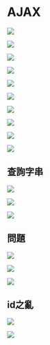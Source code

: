 # AJAX

![](.gitbook/assets/image%20%28157%29.png)

![](.gitbook/assets/image%20%28156%29.png)

![](.gitbook/assets/image%20%28154%29.png)

![](.gitbook/assets/image%20%28155%29.png)

![](.gitbook/assets/image%20%28160%29.png)

![](.gitbook/assets/image%20%28158%29.png)

![](.gitbook/assets/image%20%28159%29.png)

![](.gitbook/assets/image%20%28164%29.png)

![](.gitbook/assets/image%20%28162%29.png)

![](.gitbook/assets/image%20%28169%29.png)

## 查詢字串

![](.gitbook/assets/image%20%28166%29.png)

![](.gitbook/assets/image%20%28170%29.png)

![](.gitbook/assets/image%20%28167%29.png)

## 問題

![](.gitbook/assets/image%20%28165%29.png)

![](.gitbook/assets/image%20%28168%29.png)

![](.gitbook/assets/image%20%28171%29.png)

## id之亂

![](.gitbook/assets/image%20%28173%29.png)

![](.gitbook/assets/image%20%28172%29.png)

